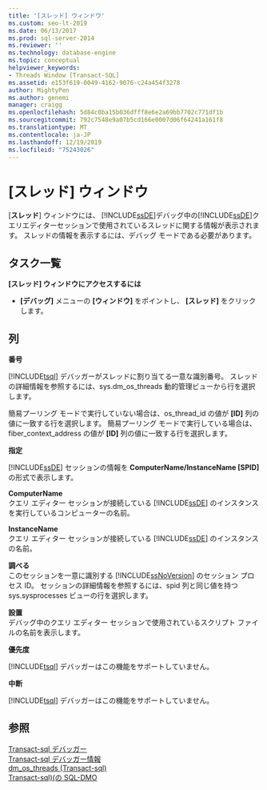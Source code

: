 ```yaml
---
title: '[スレッド] ウィンドウ'
ms.custom: seo-lt-2019
ms.date: 06/13/2017
ms.prod: sql-server-2014
ms.reviewer: ''
ms.technology: database-engine
ms.topic: conceptual
helpviewer_keywords:
- Threads Window [Transact-SQL]
ms.assetid: e153f619-0049-4162-9076-c24a454f3278
author: MightyPen
ms.author: genemi
manager: craigg
ms.openlocfilehash: 5d84c0ba15b036dfff8e6e2a69bb7702c771df1b
ms.sourcegitcommit: 792c7548e9a07b5cd166e0007d06f64241a161f8
ms.translationtype: MT
ms.contentlocale: ja-JP
ms.lasthandoff: 12/19/2019
ms.locfileid: "75243026"
---
```

# <a name="threads-window"></a>[スレッド] ウィンドウ
  [**スレッド**] ウィンドウには、 [!INCLUDE[ssDE](../../includes/ssde-md.md)]デバッグ中の[!INCLUDE[ssDE](../../includes/ssde-md.md)]クエリエディターセッションで使用されているスレッドに関する情報が表示されます。 スレッドの情報を表示するには、デバッグ モードである必要があります。  
  
## <a name="task-list"></a>タスク一覧  
 **[スレッド] ウィンドウにアクセスするには**  
  
-   
  **[デバッグ]** メニューの **[ウィンドウ]** をポイントし、 **[スレッド]** をクリックします。  
  
## <a name="columns"></a>列  
 **番号**  
 
  [!INCLUDE[tsql](../../includes/tsql-md.md)] デバッガーがスレッドに割り当てる一意な識別番号。 スレッドの詳細情報を参照するには、sys.dm_os_threads 動的管理ビューから行を選択します。  
  
 簡易プーリング モードで実行していない場合は、os_thread_id の値が **[ID]** 列の値に一致する行を選択します。 簡易プーリング モードで実行している場合は、fiber_context_address の値が **[ID]** 列の値に一致する行を選択します。  
  
 **指定**  
 
  [!INCLUDE[ssDE](../../includes/ssde-md.md)] セッションの情報を **ComputerName/InstanceName [SPID]** の形式で表示します。  
  
 **ComputerName**  
 クエリ エディター セッションが接続している [!INCLUDE[ssDE](../../includes/ssde-md.md)] のインスタンスを実行しているコンピューターの名前。  
  
 **InstanceName**  
 クエリ エディター セッションが接続している [!INCLUDE[ssDE](../../includes/ssde-md.md)] のインスタンスの名前。  
  
 **調べる**  
 このセッションを一意に識別する [!INCLUDE[ssNoVersion](../../includes/ssnoversion-md.md)] のセッション プロセス ID。 セッションの詳細情報を参照するには、spid 列と同じ値を持つ sys.sysprocesses ビューの行を選択します。  
  
 **設置**  
 デバッグ中のクエリ エディター セッションで使用されているスクリプト ファイルの名前を表示します。  
  
 **優先度**  
 
  [!INCLUDE[tsql](../../includes/tsql-md.md)] デバッガーはこの機能をサポートしていません。  
  
 **中断**  
 
  [!INCLUDE[tsql](../../includes/tsql-md.md)] デバッガーはこの機能をサポートしていません。  
  
## <a name="see-also"></a>参照  
 [Transact-sql デバッガー](transact-sql-debugger.md)   
 [Transact-sql デバッガー情報](transact-sql-debugger-information.md)   
 [dm_os_threads &#40;Transact-sql&#41;](/sql/relational-databases/system-dynamic-management-views/sys-dm-os-threads-transact-sql)   
 [Transact-sql&#41;&#40;の SQL-DMO](/sql/relational-databases/system-compatibility-views/sys-sysprocesses-transact-sql)  
